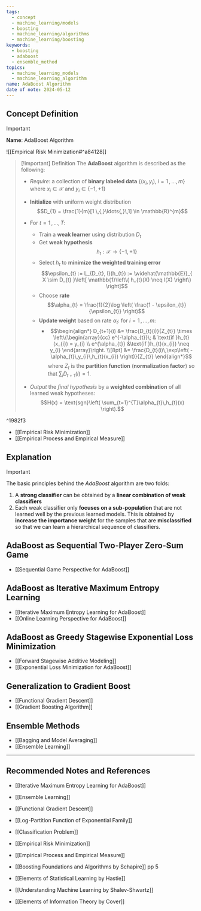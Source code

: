 ```yaml
---
tags:
  - concept
  - machine_learning/models
  - boosting
  - machine_learning/algorithms
  - machine_learning/boosting
keywords:
  - boosting
  - adaboost
  - ensemble_method
topics:
  - machine_learning_models
  - machine_learning_algorithm
name: AdaBoost Algorithm
date of note: 2024-05-12
---
```


## Concept Definition

>[!important]
>**Name**: AdaBoost Algorithm

![[Empirical Risk Minimization#^a84128]]



>[!important] Definition
>The **AdaBoost** algorithm is described as the following:
>- *Require*: a collection of **binary labeled data** $\left\{ (x_{i}, y_{i}), \; i=1 \,{,}\ldots{,}\, m\right\}$ where $x_{i}\in \mathcal{X}$ and $y_{i}\in \left\{ -1, +1 \right\}$
>- **Initialize** with uniform weight distribution $$D_{1} = \frac{1}{m}[1 \,{,}\ldots{,}\,1] \in \mathbb{R}^{m}$$
>- For $t = 1 \,{,}\ldots{,}\,T$:
>	- Train a **weak learner** using distribution $D_{t}$
>	- Get **weak hypothesis** $$h_{t}: \mathcal{X} \to \left\{ -1, +1 \right\}$$
>	- Select $h_{t}$ to **minimize the weighted training error** $$\epsilon_{t} := L_{D_{t}, l}(h_{t}) :=  \widehat{\mathbb{E}}_{ X \sim D_{t} }\left[ \mathbb{1}\left\{ h_{t}(X) \neq l(X) \right\}  \right]$$
>	- Choose **rate** $$\alpha_{t} = \frac{1}{2}\log \left( \frac{1 - \epsilon_{t}}{\epsilon_{t}} \right)$$
>	- **Update weight** based on rate $\alpha_{t}$: for $i = 1\,{,}\ldots{,}\,m$:
>		- $$\begin{align*} D_{t+1}(i) &= \frac{D_{t}(i)}{Z_{t}} \times \left\{\begin{array}{cc} e^{-\alpha_{t}}\; & \text{if }h_{t}(x_{i}) = y_{i} \\ e^{\alpha_{t}}  &\text{if }h_{t}(x_{i}) \neq y_{i} \end{array}\right. \\[8pt] &= \frac{D_{t}(i)\,\exp\left( -\alpha_{t}\,y_{i}\,h_{t}(x_{i}) \right)}{Z_{t}} \end{align*}$$ where $Z_{t}$ is the **partition function** (**normalization factor**) so that $\sum_{i}D_{t+1}(i) = 1.$
>		  
>- *Output* the *final hypothesis* by a **weighted combination** of all learned weak hypotheses: $$H(x) = \text{sgn}\left(  \sum_{t=1}^{T}\alpha_{t}\,h_{t}(x) \right).$$

^1982f3

- [[Empirical Risk Minimization]]
- [[Empirical Process and Empirical Measure]]


## Explanation

>[!important]
>The basic principles behind the *AdaBoost* algorithm are two folds:
>1. A **strong classifier** can be obtained by a **linear combination of weak classifiers**
>2. Each weak classifier only **focuses on a sub-population** that are not learned well by the previous learned models. This is obtained by **increase the importance weight** for the samples that are **misclassified** so that we can learn a hierarchical sequence of classifiers.


## AdaBoost as Sequential Two-Player Zero-Sum Game

- [[Sequential Game Perspective for AdaBoost]]

## AdaBoost as Iterative Maximum Entropy Learning

- [[Iterative Maximum Entropy Learning for AdaBoost]]
- [[Online Learning Perspective for AdaBoost]]

## AdaBoost as Greedy Stagewise Exponential Loss Minimization

- [[Forward Stagewise Additive Modeling]]
- [[Exponential Loss Minimization for AdaBoost]]


## Generalization to Gradient Boost

- [[Functional Gradient Descent]]
- [[Gradient Boosting Algorithm]]


## Ensemble Methods

- [[Bagging and Model Averaging]]
- [[Ensemble Learning]]




-----------
##  Recommended Notes and References


- [[Iterative Maximum Entropy Learning for AdaBoost]]
- [[Ensemble Learning]]
- [[Functional Gradient Descent]]

- [[Log-Partition Function of Exponential Family]]


- [[Classification Problem]]
- [[Empirical Risk Minimization]]
- [[Empirical Process and Empirical Measure]]



- [[Boosting Foundations and Algorithms by Schapire]]  pp 5
- [[Elements of Statistical Learning by Hastie]]
- [[Understanding Machine Learning by Shalev-Shwartz]]
- [[Elements of Information Theory by Cover]]